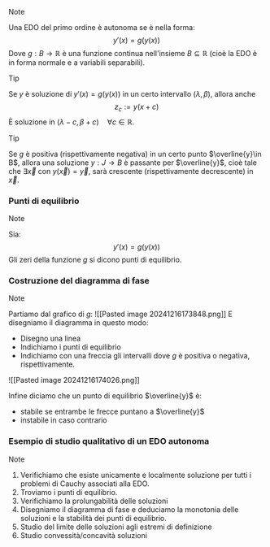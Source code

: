 >[!note]
>Una EDO del primo ordine è autonoma se è nella forma: $$y'(x)=g(y(x))$$
>Dove $g: B\to\mathbb{R}$ è una funzione continua nell'insieme $B\subseteq\mathbb{R}$ (cioè la EDO è in forma normale e a variabili separabili).

>[!tip]
>Se $y$ è soluzione di $y'(x)=g(y(x))$ in un certo intervallo $(\lambda,\beta)$, allora anche $$z_{c}:=y(x+c)$$
>È soluzione in $(\lambda-c,\beta+c)\quad\forall c\in\mathbb{R}$.

>[!tip]
>Se $g$ è positiva (rispettivamente negativa) in un certo punto $\overline{y}\in B$, allora una soluzione $y:J\to B$ è passante per $\overline{y}$, cioè tale che $\exists \overrightarrow{x}$ con $y(\overrightarrow{x})=\overrightarrow{y}$, sarà crescente (rispettivamente decrescente) in $\overrightarrow{x}$.

### Punti di equilibrio
>[!note]
>Sia: $$y'(x)=g(y(x))$$
Gli zeri della funzione $g$ si dicono punti di equilibrio.

### Costruzione del diagramma di fase
>[!note]
>Partiamo dal grafico di $g$:
>![[Pasted image 20241216173848.png]]
>E disegniamo il diagramma in questo modo:
>- Disegno una linea
>- Indichiamo i punti di equilibrio
>- Indichiamo con una freccia gli intervalli dove $g$ è positiva o negativa, rispettivamente.
>
>![[Pasted image 20241216174026.png]]
>
>Infine diciamo che un punto di equilibrio $\overline{y}$ è:
>- stabile se entrambe le frecce puntano a $\overline{y}$
>- instabile in caso contrario

### Esempio di studio qualitativo di un EDO autonoma
>[!note]
>1. Verifichiamo che esiste unicamente e localmente soluzione per tutti i problemi di Cauchy associati alla EDO.
>2. Troviamo i punti di equilibrio.
>3. Verifichiamo la prolungabilità delle soluzioni
>4. Disegniamo il diagramma di fase e deduciamo la monotonia delle soluzioni e la stabilità dei punti di equilibrio.
>5. Studio del limite delle soluzioni agli estremi di definizione
>6. Studio convessità/concavità soluzioni
